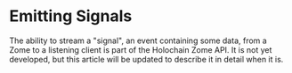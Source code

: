 # Emitting Signals

The ability to stream a "signal", an event containing some data, from a Zome to a listening client is part of the Holochain Zome API. It is not yet developed, but this article will be updated to describe it in detail when it is.